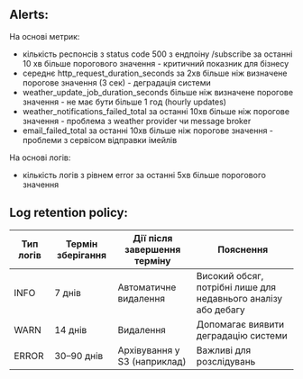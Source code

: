 ## Alerts:
На основі метрик:
- кількість респонсів з status code 500 з ендпоіну /subscribe за останні 10 хв більше порогового значення - критичний показник для бізнесу
- середнє http_request_duration_seconds за 2хв більше ніж визначене порогове значення (3 сек) - деградація системи
- weather_update_job_duration_seconds більше ніж визначене порогове значення - не має бути більше 1 год (hourly updates)
- weather_notifications_failed_total за останні 10хв більше ніж порогове значення - проблема з weather provider чи message broker
- email_failed_total за останні 10хв більше ніж порогове значення - проблеми з сервісом відправки імейлів

На основі логів:
- кількість логів з рівнем error за останні 5хв більше порогового значення

## Log retention policy:
| Тип логів | Термін зберігання | Дії після завершення терміну | Пояснення                                                      |
|-----------|-------------------|------------------------------|----------------------------------------------------------------|
| INFO      | 7 днів            | Автоматичне видалення        | Високий обсяг, потрібні лише для недавнього аналізу або дебагу |
| WARN      | 14 днів           | Видалення                    | Допомагає виявити деградацію системи                           |
| ERROR     | 30–90 днів        | Архівування у S3 (наприклад) | Важливі для розслідувань                                       |
